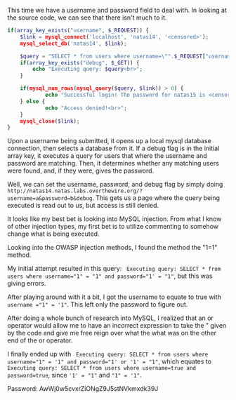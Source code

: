 This time we have a username and password field to deal with. In looking at the source code, we can see that there isn't much to it.

```php
if(array_key_exists("username", $_REQUEST)) {
    $link = mysql_connect('localhost', 'natas14', '<censored>');
    mysql_select_db('natas14', $link);

    $query = "SELECT * from users where username=\"".$_REQUEST["username"]."\" and password=\"".$_REQUEST["password"]."\"";
    if(array_key_exists("debug", $_GET)) {
        echo "Executing query: $query<br>";
    }

    if(mysql_num_rows(mysql_query($query, $link)) > 0) {
            echo "Successful login! The password for natas15 is <censored><br>";
    } else {
            echo "Access denied!<br>";
    }
    mysql_close($link);
}
```

Upon a username being submitted, it opens up a local mysql database connection, then selects a database from it. If a debug flag is in the initial array key, it executes a query for users that where the username and password are matching. Then, it determines whether any matching users were found, and, if they were, gives the password.

Well, we can set the username, password, and debug flag by simply doing `http://natas14.natas.labs.overthewire.org/?username=a&password=b&debug`. This gets us a page where the query being executed is read out to us, but access is still denied.

It looks like my best bet is looking into MySQL injection. From what I know of other injection types, my first bet is to utilize commenting to somehow change what is being executed.

Looking into the OWASP injection methods, I found the method the "1=1" method.

My initial attempt resulted in this query:
` Executing query: SELECT * from users where username="1" = "1" and password="1' = "1"`, but this was giving errors.

After playing around with it a bit, I got the username to equate to true with `username ="1" = '1"`. This left only the password to figure out.

After doing a whole bunch of research into MySQL, I realized that an or operator would allow me to have an incorrect expression to take the " given by the code and give me free reign over what the what was on the other end of the or operator.

I finally ended up with ` Executing query: SELECT * from users where username="1" = '1" and password="1' or '1' = "1"`, which equates to `Executing query: SELECT * from users where username=true and password=true`, since `'1' = "1"` and `"1" = '1"`.

Password: AwWj0w5cvxrZiONgZ9J5stNVkmxdk39J

